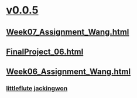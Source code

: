 # [v0.0.5](https://github.com/littleflute/Web-1/edit/master/README.md)

## [Week07_Assignment_Wang.html](Week07_Assignment_Wang.html)
## [FinalProject_06.html](FinalProject_06.html)
## [Week06_Assignment_Wang.html](Week06_Assignment_Wang.html)

### [littleflute](https://littleflute.github.io/Web-1) [jackingwon](https://jackingwon.github.io/Web)
